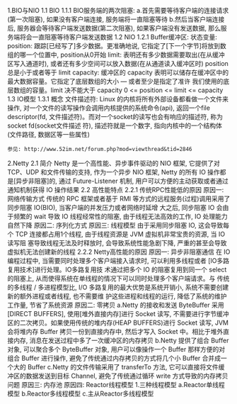 1.BIO与NIO
    1.1 BIO
        1.1.1 BIO服务端的两次阻塞:
            a.首先需要等待客户端的连接请求(第一次阻塞), 如果没有客户端连接, 服务端将一直阻塞等待
            b.然后当客户端连接后, 服务器会等待客户端发送数据(第二次阻塞), 如果客户端没有发送数据, 那么服务端将会一直阻塞等待客户端发送数据
    1.2 NIO
        1.2.1 Buffer缓冲区:
            状态变量: 
                position: 跟踪[已经写了]多少数据。更准确地说, 它指定了[下一个字节]将放到数组的哪一个位置中, position从0开始
                limit: 表明还有多少数据需要取出(在从缓冲区写入通道时), 或者还有多少空间可以放入数据(在从通道读入缓冲区时)
                       position 总是小于或者等于 limit
                capacity: 缓冲区的 capacity 表明可以储存在缓冲区中的最大数据容量。它指定了底层数组的大小 ― 或者至少是指定了准许
                          我们使用的底层数组的容量。limit 决不能大于 capacity
                0 <= position <= limit <= capacity
    1.3 IO模型
        1.3.1 概念
            文件描述符: Linux 的内核将所有外部设备都看做一个文件来操作, 对一个文件的读写操作会调用内核提供的系统命令(api), 
                返回一个file descriptor(fd, 文件描述符)。而对一个socket的读写也会有响应的描述符, 称为socket fd(socket文件描述
                符), 描述符就是一个数字, 指向内核中的一个结构体(文件路径, 数据区等一些属性)
                   
    参见: http://www.52im.net/forum.php?mod=viewthread&tid=2846
    
2.Netty
    2.1 简介
        Netty 是一个高性能、异步事件驱动的 NIO 框架, 它提供了对 TCP、UDP 和文件传输的支持, 作为一个异步 NIO 框架, Netty 的所有
        IO 操作都是[异步非阻塞]的, 通过 Future-Listener 机制, 用户可以方便的主动获取或者通过通知机制获得 IO 操作结果
    2.2 高性能特点
        2.2.1 传统RPC性能低的原因
            原因一: 网络传输方式
                传统的 RPC 框架或者基于 RMI 等方式的远程服务(过程)调用采用了同步阻塞 IO(BIO), 当客户端的并发压力或者网络时延增
                大之后, 同步阻塞 IO 会由于频繁的 wait 导致 IO 线程经常性的阻塞, 由于线程无法高效的工作, IO 处理能力自然下降
            原因二: 序列化方式
            原因三: 线程模型
                由于采用同步阻塞 IO, 这会导致每个 TCP 连接都占用1个线程, 由于线程资源是 JVM 虚拟机非常宝贵的资源, 当 IO 读写阻
                塞导致线程无法及时释放时, 会导致系统性能急剧下降, 严重的甚至会导致虚拟机无法创建新的线程
        2.2.2 Netty高性能的原因
            原因一: 异步非阻塞通信
                在 IO 编程过程中, 当需要同时处理多个客户端接入请求时, 可以利用多线程或者 [IO多路复用技术]进行处理。IO多路复用技
                术通过把多个 IO 的阻塞复用到同一个 select 的阻塞上, 从而使得系统在单线程的情况下可以同时处理多个客户端请求。与
                传统的多线程 / 多进程模型比, I/O 多路复用的最大优势是系统开销小, 系统不需要创建新的额外进程或者线程, 也不需要维
                护这些进程和线程的运行, 降低了系统的维护工作量, 节省了系统资源
            原因二: 零拷贝
                a.Netty 的接收和发送 ByteBuffer 采用 [DIRECT BUFFERS], 使用[堆外直接内存]进行 Socket 读写, 不需要进行字节缓冲
                区的二次拷贝。如果使用传统的堆内存(HEAP BUFFERS)进行 Socket 读写, JVM 会将堆内存 Buffer 拷贝一份到直接内存中,
                然后才写入 Socket 中。相比于堆外直接内存, 消息在发送过程中多了一次缓冲区的内存拷贝
                b.Netty 提供了组合 Buffer 对象, 可以聚合多个 ByteBuffer 对象, 用户可以像操作一个 Buffer 那样方便的对组合 
                Buffer 进行操作, 避免了传统通过内存拷贝的方式将几个小 Buffer 合并成一个大的 Buffer
                c.Netty 的文件传输采用了 transferTo 方法, 它可以直接将文件缓冲区的数据发送到目标 Channel, 避免了传统通过循环 
                write 方式导致的内存拷贝问题
            原因三: 内存池
            原因四: Reactor线程模型
                1.三种线程模型
                    a.Reactor单线程模型
                    b.Reactor多线程模型
                    c.主从Reactor多线程模型